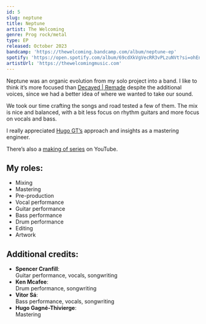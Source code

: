```yaml
---
id: 5
slug: neptune
title: Neptune
artist: The Welcoming
genre: Prog rock/metal
type: EP
released: October 2023
bandcamp: 'https://thewelcoming.bandcamp.com/album/neptune-ep'
spotify: 'https://open.spotify.com/album/69cdXkVgVecRR3vPLzuNVt?si=ohEnXlc0S8eFtdeKWuKblA'
artistUrl: 'https://thewelcomingmusic.com'
---
```


<script>
  import MulticolBlock from '$lib/MulticolBlock.svelte';
  import TextBlock from '$lib/TextBlock.svelte';
  import ReleaseImg from '$lib/ReleaseImg.svelte';
</script>

<TextBlock>

<ReleaseImg slug="neptune" />

<div>

Neptune was an organic evolution from my solo project into a band. I like to think it’s more focused than [Decayed | Remade](./decayed-remade) despite the additional voices, since we had a better idea of where we wanted to take our sound.

We took our time crafting the songs and road tested a few of them. The mix is nice and balanced, with a bit less focus on rhythm guitars and more focus on vocals and bass.

I really appreciated [Hugo GT’s](https://hugogt.ca/) approach and insights as a mastering engineer.

There’s also a [making of series](https://www.youtube.com/playlist?list=PL2OXkh0m_R5ykVrouKOwIC-gTso42KaLB) on YouTube.

</div>

</TextBlock>

<MulticolBlock>
<TextBlock>

## My roles:

- Mixing
- Mastering
- Pre-production
- Vocal performance
- Guitar performance
- Bass performance
- Drum performance
- Editing
- Artwork

</TextBlock>

<TextBlock>

## Additional credits:

- **Spencer Cranfill**: <br />
  Guitar performance, vocals, songwriting
- **Ken Mcafee**: <br />
  Drum performance, songwriting
- **Vitor Sá**: <br />
  Bass performance, vocals, songwriting
- **Hugo Gagné-Thivierge**: <br />
  Mastering

</TextBlock>
</MulticolBlock>
